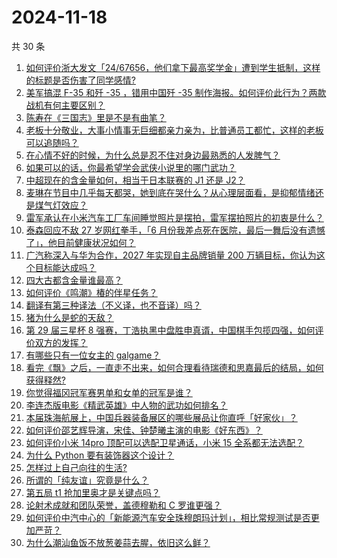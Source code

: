 # 2024-11-18

共 30 条

<!-- BEGIN ZHIHUVIDEO -->
<!-- 最后更新时间 Mon Nov 18 2024 00:12:55 GMT+0800 (China Standard Time) -->
1. [如何评价浙大发文「24/67656，他们拿下最高奖学金」遭到学生抵制，这样的标题是否伤害了同学感情?](https://www.zhihu.com/question/4213689883)
1. [美军搞混 F-35 和歼 -35 ，错用中国歼 -35 制作海报。如何评价此行为？两款战机有何主要区别？](https://www.zhihu.com/question/4064617275)
1. [陈寿在《三国志》里是不是有曲笔？](https://www.zhihu.com/question/4354616410)
1. [老板十分敬业，大事小情事无巨细都亲力亲为，比普通员工都忙，这样的老板可以追随吗？](https://www.zhihu.com/question/4372129959)
1. [在心情不好的时候，为什么总是忍不住对身边最熟悉的人发脾气？](https://www.zhihu.com/question/4345021951)
1. [如果可以的话，你最希望学会武侠小说里的哪门武功？](https://www.zhihu.com/question/334866067)
1. [中超现在的含金量如何，相当于日本联赛的 J1 还是 J2？](https://www.zhihu.com/question/650023449)
1. [麦琳在节目中几乎每天都哭，她到底在哭什么？从心理层面看，是抑郁情绪还是煤气灯效应？](https://www.zhihu.com/question/4300234213)
1. [雷军承认在小米汽车工厂车间睡觉照片是摆拍，雷军摆拍照片的初衷是什么？](https://www.zhihu.com/question/4175205805)
1. [泰森回应不敌 27 岁网红拳手，「6 月份我差点死在医院，最后一舞后没有遗憾了」，他目前健康状况如何？](https://www.zhihu.com/question/4373331825)
1. [广汽称深入与华为合作，2027 年实现自主品牌销量 200 万辆目标，你认为这个目标能达成吗？](https://www.zhihu.com/question/4233184780)
1. [四大古都含金量谁最高？](https://www.zhihu.com/question/3556509644)
1. [如何评价《鸣潮》椿的伴星任务？](https://www.zhihu.com/question/4229854738)
1. [翻译有第三种译法（不义译，也不音译）吗？](https://www.zhihu.com/question/3875891518)
1. [猪为什么是蛇的天敌？](https://www.zhihu.com/question/598821148)
1. [第 29 届三星杯 8 强赛，丁浩执黑中盘胜申真谞，中国棋手包揽四强，如何评价双方的发挥？](https://www.zhihu.com/question/4400983000)
1. [有哪些只有一位女主的 galgame？](https://www.zhihu.com/question/632091923)
1. [看完《飘》之后，一直走不出来，如何合理看待瑞德和思嘉最后的结局，如何获得释然?](https://www.zhihu.com/question/67670527)
1. [你觉得福冈冠军赛男单和女单的冠军是谁？](https://www.zhihu.com/question/4337848978)
1. [李连杰版电影《精武英雄》中人物的武功如何排名？](https://www.zhihu.com/question/509948072)
1. [本届珠海航展上，中国兵器装备展区的哪些展品让你直呼「好家伙」？](https://www.zhihu.com/question/3963261918)
1. [如何评价邵艺辉导演，宋佳、钟楚曦主演的电影《好东西》？](https://www.zhihu.com/question/3693088991)
1. [如何评价小米 14pro 顶配可以选配卫星通话，小米 15 全系都无法选配？](https://www.zhihu.com/question/2908982805)
1. [为什么 Python 要有装饰器这个设计？](https://www.zhihu.com/question/3599591424)
1. [怎样过上自己向往的生活?](https://www.zhihu.com/question/4340235245)
1. [所谓的「纯友谊」究竟是什么？](https://www.zhihu.com/question/4302521416)
1. [第五局 t1 抢加里奥才是关键点吗？](https://www.zhihu.com/question/3271909366)
1. [论射术成就和团队荣誉，盖德穆勒和 C 罗谁更强？](https://www.zhihu.com/question/4274676195)
1. [如何评价中汽中心的「新能源汽车安全珠穆朗玛计划」，相比常规测试是否更加严苛？](https://www.zhihu.com/question/4307963715)
1. [为什么潮汕鱼饭不放葱姜蒜去腥，依旧这么鲜？](https://www.zhihu.com/question/664293409)
<!-- END ZHIHUVIDEO -->
